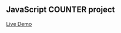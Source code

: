 ## JavaScript COUNTER project
<a href='https://659897528ca97b6e0091ef6a--soft-conkies-e6229f.netlify.app/' target="_blank">Live Demo</a>
